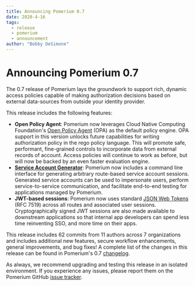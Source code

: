 ```yaml
---
title: Announcing Pomerium 0.7
date: 2020-4-16
tags:
  - release
  - pomerium
  - announcement
author: "Bobby DeSimone"
---
```


# Announcing Pomerium 0.7

The 0.7 release of Pomerium lays the groundwork to support rich, dynamic access policies capable of making authorization decisions based on external data-sources from outside your identity provider.

This release includes the following features:

- **Open Policy Agent**: Pomerium now leverages Cloud Native Computing Foundation's [Open Policy Agent](https://www.openpolicyagent.org/) (OPA) as the default policy engine. OPA support in this version unlocks future capabilities for writing authorization policy in the rego policy language. This will promote safe, performant, fine-grained controls to incorporate data from external records of account. Access policies will continue to work as before, but will now be backed by an even faster evaluation engine.
- [**Service Account Generator**](https://www.pomerium.io/docs/reference/impersonation.html#using-the-command-line-interface): Pomerium now includes a command line interface for generating arbitrary route-based service account sessions. Generated service accounts can be used to impersonate users, perform service-to-service communication, and facilitate end-to-end testing for applications managed by Pomerium.
- **JWT-based sessions**: Pomerium now uses standard [JSON Web Tokens](https://en.wikipedia.org/wiki/JSON_Web_Token) (RFC 7519) across all routes and associated user sessions. Cryptographically signed JWT sessions are also made available to downstream applications so that internal app developers can spend less time reinventing SSO, and more time on their apps.

This release includes 62 commits from 11 authors across 7 organizations and includes additional new features, secure workflow enhancements, general improvements, and bug fixes! A complete list of the changes in this release can be found in Pomerium's 0.7 [changelog](https://github.com/pomerium/pomerium/releases/tag/v0.7.4).

As always, we recommend upgrading and testing this release in an isolated environment. If you experience any issues, please report them on the Pomerium GitHub [issue tracker](https://github.com/pomerium/pomerium/issues).

<SimpleNewsletter/>
